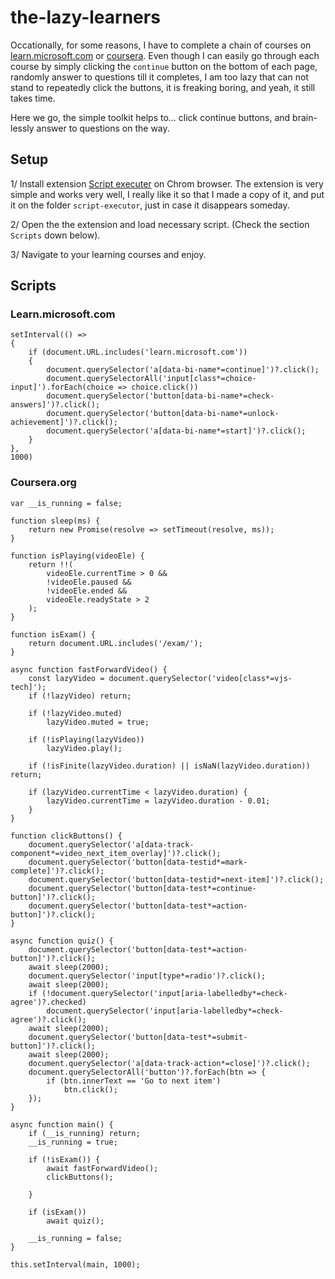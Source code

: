# the-lazy-learners

Occationally, for some reasons, I have to complete a chain of courses on [learn.microsoft.com](https://learn.microsoft.com) or [coursera](https://coursera.org). Even though I can easily go through each course by simply clicking the `continue` button on the bottom of each page, randomly answer to questions till it completes, I am too lazy that can not stand to repeatedly click the buttons, it is freaking boring, and yeah, it still takes time.

Here we go, the simple toolkit helps to... click continue buttons, and brain-lessly answer to questions on the way.

## Setup

1/ Install extension [Script executer](https://github.com/aneelkkhatri/script-executor) on Chrom browser.
The extension is very simple and works very well, I really like it so that I made a copy of it, and put it on the folder `script-executor`, just in case it disappears someday.

2/ Open the the extension and load necessary script. (Check the section `Scripts` down below).

3/ Navigate to your learning courses and enjoy.

## Scripts

### Learn.microsoft.com
```
setInterval(() =>
{
	if (document.URL.includes('learn.microsoft.com'))
	{
		document.querySelector('a[data-bi-name*=continue]')?.click(); 
		document.querySelectorAll('input[class*=choice-input]').forEach(choice => choice.click())
		document.querySelector('button[data-bi-name*=check-answers]')?.click();
		document.querySelector('button[data-bi-name*=unlock-achievement]')?.click(); 
		document.querySelector('a[data-bi-name*=start]')?.click(); 
	}
},
1000)
```

### Coursera.org
```
var __is_running = false;

function sleep(ms) {
    return new Promise(resolve => setTimeout(resolve, ms));
}

function isPlaying(videoEle) {
    return !!(
        videoEle.currentTime > 0 &&
        !videoEle.paused &&
        !videoEle.ended &&
        videoEle.readyState > 2
    );
}

function isExam() {
    return document.URL.includes('/exam/');
}

async function fastForwardVideo() {
    const lazyVideo = document.querySelector('video[class*=vjs-tech]');
    if (!lazyVideo) return;

    if (!lazyVideo.muted)
        lazyVideo.muted = true;

    if (!isPlaying(lazyVideo))
        lazyVideo.play();

    if (!isFinite(lazyVideo.duration) || isNaN(lazyVideo.duration)) return;

    if (lazyVideo.currentTime < lazyVideo.duration) {
        lazyVideo.currentTime = lazyVideo.duration - 0.01;
    }
}

function clickButtons() {
    document.querySelector('a[data-track-component*=video_next_item_overlay]')?.click();
    document.querySelector('button[data-testid*=mark-complete]')?.click();
    document.querySelector('button[data-testid*=next-item]')?.click();
    document.querySelector('button[data-test*=continue-button]')?.click();
    document.querySelector('button[data-test*=action-button]')?.click();
}

async function quiz() {
    document.querySelector('button[data-test*=action-button]')?.click();
    await sleep(2000);    
    document.querySelector('input[type*=radio')?.click();
    await sleep(2000); 
    if (!document.querySelector('input[aria-labelledby*=check-agree')?.checked)
        document.querySelector('input[aria-labelledby*=check-agree')?.click();
    await sleep(2000); 
    document.querySelector('button[data-test*=submit-button]')?.click();
    await sleep(2000); 
    document.querySelector('a[data-track-action*=close]')?.click();
    document.querySelectorAll('button')?.forEach(btn => {
        if (btn.innerText == 'Go to next item')
            btn.click();
    });
}

async function main() {
    if (__is_running) return;
    __is_running = true;

    if (!isExam()) {
        await fastForwardVideo();
        clickButtons();
        
    }

    if (isExam())
        await quiz();

    __is_running = false;
}

this.setInterval(main, 1000);
```
